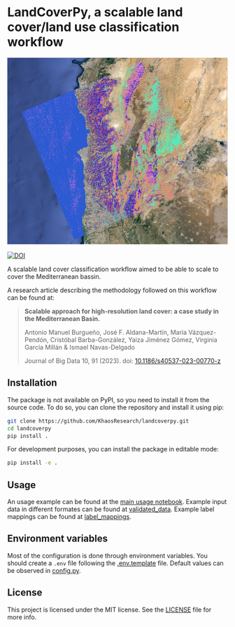 # LandCoverPy, a scalable land cover/land use classification workflow

![lebanon_second_level_classification](https://github.com/KhaosResearch/landcoverpy/blob/v1.1/static/lebanon_example.png)

[![DOI](https://zenodo.org/badge/DOI/10.5281/zenodo.7462308.svg)](https://doi.org/10.5281/zenodo.7462308)

A scalable land cover classification workflow aimed to be able to scale to cover the Mediterranean bassin.

A research article describing the methodology followed on this workflow can be found at:

> **Scalable approach for high-resolution land cover: a case study in the Mediterranean Basin.**
> 
> Antonio Manuel Burgueño, José F. Aldana-Martín, María Vázquez-Pendón, Cristóbal Barba-González, Yaiza Jiménez Gómez, Virginia García Millán & Ismael Navas-Delgado
> 
> Journal of Big Data 10, 91 (2023). doi: [10.1186/s40537-023-00770-z](https://doi.org/10.1186/s40537-023-00770-z)

## Installation

The package is not available on PyPI, so you need to install it from the source code. To do so, you can clone the repository and install it using pip:

```bash
git clone https://github.com/KhaosResearch/landcoverpy.git
cd landcoverpy
pip install .
```

For development purposes, you can install the package in editable mode:

```bash
pip install -e .
```

## Usage

An usage example can be found at the [main usage notebook](notebooks/main_usage.ipynb).
Example input data in different formates can be found at [validated_data](example_inputs/validated_data).
Example label mappings can be found at [label_mappings](example_inputs/label_mappings).

## Environment variables
Most of the configuration is done through environment variables. You should create a `.env` file following the [.env.template](.env.template) file. Default values can be observed in [config.py](src/landcoverpy/config.py).

## License
This project is licensed under the MIT license. See the [LICENSE](LICENSE) file for more info.
